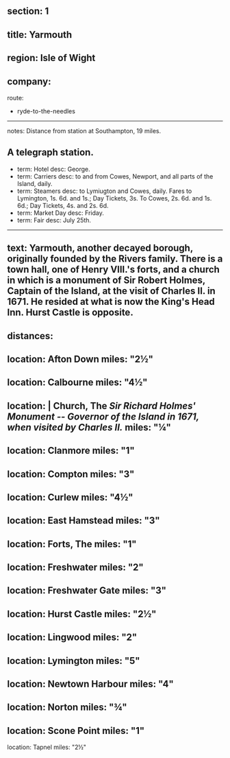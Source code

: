 section: 1
----
title: Yarmouth
----
region: Isle of Wight
----
company:
----
route:
- ryde-to-the-needles
----
notes: Distance from station at Southampton, 19 miles.

A telegraph station.
----
- term: Hotel
  desc: George.
- term: Carriers
  desc: to and from Cowes, Newport, and all parts of the Island, daily.
- term: Steamers
  desc: to Lymiugton and Cowes, daily. Fares to Lymington, 1s. 6d. and 1s.; Day Tickets, 3s. To Cowes, 2s. 6d. and 1s. 6d.; Day Tickets, 4s. and 2s. 6d.
- term: Market Day
  desc: Friday.
- term: Fair
  desc: July 25th.
----
text: Yarmouth, another decayed borough, originally founded by the Rivers family. There is a town hall, one of Henry VIII.'s forts, and a church in which is a monument of Sir Robert Holmes, Captain of the Island, at the visit of Charles II. in 1671. He resided at what is now the King's Head Inn. Hurst Castle is opposite.
----
distances:
- 
  location: Afton Down
  miles: "2½"
- 
  location: Calbourne
  miles: "4½"
- 
  location: |
    Church, The
    *Sir Richard Holmes' Monument -- Governor of the Island in 1671, when visited by Charles II.*
  miles: "¼"
- 
  location: Clanmore
  miles: "1"
- 
  location: Compton
  miles: "3"
- 
  location: Curlew
  miles: "4½"
- 
  location: East Hamstead
  miles: "3"
- 
  location: Forts, The
  miles: "1"
- 
  location: Freshwater
  miles: "2"
- 
  location: Freshwater Gate
  miles: "3"
- 
  location: Hurst Castle
  miles: "2½"
- 
  location: Lingwood
  miles: "2"
- 
  location: Lymington
  miles: "5"
- 
  location: Newtown Harbour
  miles: "4"
- 
  location: Norton
  miles: "¾"
- 
  location: Scone Point
  miles: "1"
- 
  location: Tapnel
  miles: "2½"
